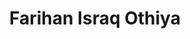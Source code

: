 ---
order: 34

title: "Farihan Israq Othiya"

draft: false

bg_image: "images/backgrounds/page-title.jpg"

image: "images/executives/farihan-israq-othiya.jpeg"

designation: "Executive"

contact:
  # contact item loop
  - name : "othiya2003@gmail.com@gmail.com"
    icon : "ti-email" # icon pack : https://themify.me/themify-icons
    link : "mailto:othiya2003@gmail.com@gmail.com"

  # contact item loop
  - name : "Farihan Israq Othiya"
    icon : "ti-facebook" # icon pack : https://themify.me/themify-icons
    link : "#"

  # contact item loop
  - name : "IEEE ID: "
    icon : "ti-world" # icon pack : https://themify.me/themify-icons
    link : "#"

# type
type: "executives"
---